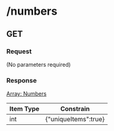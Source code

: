 # /numbers

## GET

### Request
(No parameters required)

### Response
[Array: Numbers](schema/numbers.json)

| Item Type |  Constrain |
|-----------|------------|
| int | {"uniqueItems":true} |                